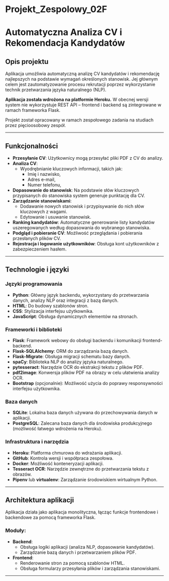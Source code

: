 # Projekt_Zespolowy_02F

# Automatyczna Analiza CV i Rekomendacja Kandydatów

## Opis projektu
Aplikacja umożliwia automatyczną analizę CV kandydatów i rekomendację najlepszych na podstawie wymagań określonych stanowisk. Jej głównym celem jest zautomatyzowanie procesu rekrutacji poprzez wykorzystanie technik przetwarzania języka naturalnego (NLP).

**Aplikacja została wdrożona na platformie Heroku.** W obecnej wersji system nie wykorzystuje REST API – frontend i backend są zintegrowane w ramach frameworka Flask.

Projekt został opracowany w ramach zespołowego zadania na studiach przez pięcioosobowy zespół.

---

## Funkcjonalności
- **Przesyłanie CV**: Użytkownicy mogą przesyłać pliki PDF z CV do analizy.
- **Analiza CV**:
  - Wyodrębnianie kluczowych informacji, takich jak:
    - Imię i nazwisko,
    - Adres e-mail,
    - Numer telefonu,
- **Dopasowanie do stanowisk**: Na podstawie słów kluczowych przypisanych do stanowiska system generuje punktację dla CV.
- **Zarządzanie stanowiskami**:
  - Dodawanie nowych stanowisk i przypisywanie do nich słów kluczowych z wagami.
  - Edytowanie i usuwanie stanowisk.
- **Ranking kandydatów**: Automatyczne generowanie listy kandydatów uszeregowanych według dopasowania do wybranego stanowiska.
- **Podgląd i pobieranie CV**: Możliwość przeglądania i pobierania przesłanych plików CV.
- **Rejestracja i logowanie użytkowników**: Obsługa kont użytkowników z zabezpieczeniem hasłem.

---

## Technologie i języki

### **Języki programowania**
- **Python**: Główny język backendu, wykorzystany do przetwarzania danych, analizy NLP oraz integracji z bazą danych.
- **HTML**: Do budowy szablonów stron.
- **CSS**: Stylizacja interfejsu użytkownika.
- **JavaScript**: Obsługa dynamicznych elementów na stronach.

### **Frameworki i biblioteki**
- **Flask**: Framework webowy do obsługi backendu i komunikacji frontend-backend.
- **Flask-SQLAlchemy**: ORM do zarządzania bazą danych.
- **Flask-Migrate**: Obsługa migracji schematu bazy danych.
- **spaCy**: Biblioteka NLP do analizy języka naturalnego.
- **pytesseract**: Narzędzie OCR do ekstrakcji tekstu z plików PDF.
- **pdf2image**: Konwersja plików PDF na obrazy w celu ułatwienia analizy OCR.
- **Bootstrap** (opcjonalnie): Możliwość użycia do poprawy responsywności interfejsu użytkownika.

### **Baza danych**
- **SQLite**: Lokalna baza danych używana do przechowywania danych w aplikacji.
- **PostgreSQL**: Zalecana baza danych dla środowiska produkcyjnego (możliwość łatwego wdrożenia na Heroku).

### **Infrastruktura i narzędzia**
- **Heroku**: Platforma chmurowa do wdrażania aplikacji.
- **GitHub**: Kontrola wersji i współpraca zespołowa.
- **Docker**: Możliwość konteneryzacji aplikacji.
- **Tesseract OCR**: Narzędzie zewnętrzne do przetwarzania tekstu z obrazów.
- **Pipenv** lub **virtualenv**: Zarządzanie środowiskiem wirtualnym Python.

---

## Architektura aplikacji
Aplikacja działa jako aplikacja monolityczna, łącząc funkcje frontendowe i backendowe za pomocą frameworka Flask.

### Moduły:
- **Backend**:
  - Obsługa logiki aplikacji (analiza NLP, dopasowanie kandydatów).
  - Zarządzanie bazą danych i przetwarzaniem plików PDF.
- **Frontend**:
  - Renderowanie stron za pomocą szablonów HTML.
  - Obsługa formularzy przesyłania plików i zarządzania stanowiskami.

---
